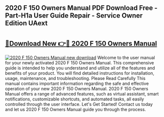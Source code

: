 ## 2020 F 150 Owners Manual PDF Download Free - Part-H1a User Guide Repair - Service Owner Edition UAext

# <h2><a href="http://bc12058.oget.top/?id=2020+F+150+Owners+Manual">🔗Download New 👉🔴 2020 F 150 Owners Manual</a></h2>

[![2020 F 150 Owners Manual new download](https://i.imgur.com/5g1atiW.png)](http://bc12058.oget.top/?id=2020+F+150+Owners+Manual)
Welcome to the user manual for your newly activated 2020 F 150 Owners Manual. This comprehensive guide is intended to help you understand and utilize all of the features and benefits of your product. You will find detailed instructions for installation, usage, maintenance, and troubleshooting. Please Read Carefully This manual contains important information regarding the safe and effective operation of your new 2020 F 150 Owners Manual. 2020 F 150 Owners Manual offers a range of advanced features, such as virtual assistant, smart notifications, customizable shortcuts, and automated tasks, all easily controlled through the user interface. Let's Get Started! Contact us today and let us 2020 F 150 Owners Manual guide you through the process.
